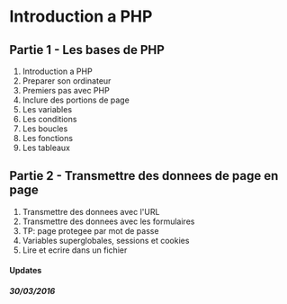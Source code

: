 # Introduction a PHP

## Partie 1 - Les bases de PHP
1. Introduction a PHP
2. Preparer son ordinateur
3. Premiers pas avec PHP
4. Inclure des portions de page
5. Les variables
6. Les conditions
7. Les boucles
8. Les fonctions
9. Les tableaux

## Partie 2 - Transmettre des donnees de page en page
1. Transmettre des donnees avec l'URL
2. Transmettre des donnees avec les formulaires
3. TP: page protegee par mot de passe
4. Variables superglobales, sessions et cookies
5. Lire et ecrire dans un fichier

#### Updates
##### 30/03/2016

